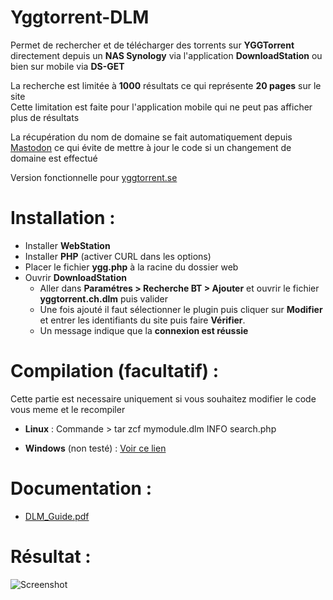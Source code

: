 # Yggtorrent-DLM

Permet de rechercher et de télécharger des torrents sur **YGGTorrent** directement depuis un **NAS Synology** via l'application **DownloadStation** ou bien sur mobile via **DS-GET**

La recherche est limitée à **1000** résultats ce qui représente **20 pages** sur le site  
Cette limitation est faite pour l'application mobile qui ne peut pas afficher plus de résultats

La récupération du nom de domaine se fait automatiquement depuis [Mastodon](https://mamot.fr/@YggTorrent) ce qui évite de mettre à jour le code si un changement de domaine est effectué

Version fonctionnelle pour [yggtorrent.se](https://www.yggtorrent.se/)

# Installation :  

- Installer **WebStation**
- Installer **PHP** (activer CURL dans les options)
- Placer le fichier **ygg.php** à la racine du dossier web
- Ouvrir **DownloadStation** 
  - Aller dans **Paramétres > Recherche BT > Ajouter** et ouvrir le fichier **yggtorrent.ch.dlm** puis valider
  - Une fois ajouté il faut sélectionner le plugin puis cliquer sur **Modifier** et entrer les identifiants du site puis faire **Vérifier**.  
  - Un message indique que la **connexion est réussie**

# Compilation (facultatif) : 

Cette partie est necessaire uniquement si vous souhaitez modifier le code vous meme et le recompiler

- **Linux** : Commande > tar zcf mymodule.dlm INFO search.php

- **Windows** (non testé) : [Voir ce lien](https://superuser.com/questions/244703/how-can-i-run-the-tar-czf-command-in-windows) 

# Documentation :

- [DLM_Guide.pdf](https://global.download.synology.com/download/Document/DeveloperGuide/DLM_Guide.pdf)

# Résultat : 
  
![Screenshot](https://i.imgur.com/8pmmmfx.png)
